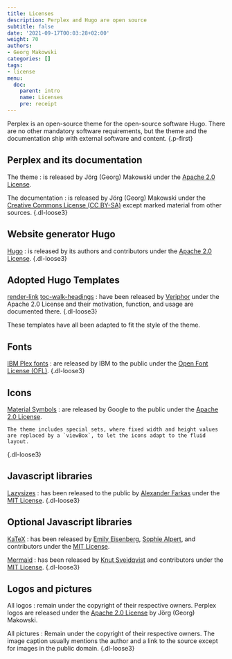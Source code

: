 ```yaml
---
title: Licenses
description: Perplex and Hugo are open source
subtitle: false
date: '2021-09-17T00:03:28+02:00'
weight: 70
authors:
- Georg Makowski
categories: []
tags:
- license
menu:
  doc:
    parent: intro
    name: Licenses
    pre: receipt
---
```


Perplex is an open-source theme for the open-source software Hugo. There are no other mandatory software requirements, but the theme and the documentation ship with external software and content.
{.p-first} <!--more-->

## Perplex and its documentation

The theme
: is released by Jörg (Georg) Makowski under the [Apache 2.0 License][mylicense].

The documentation
: is released by Jörg (Georg) Makowski under the [Creative Commons License (CC BY-SA)][cc4] except marked material from other sources.
{.dl-loose3}

## Website generator Hugo

[Hugo][hugo]
: is released by its authors and contributors under the [Apache 2.0 License](https://github.com/gohugoio/hugo/blob/master/LICENSE).
{.dl-loose3}

## Adopted Hugo Templates

[render-link](https://www.veriphor.com/articles/link-and-image-render-hooks/)
[toc-walk-headings](https://www.veriphor.com/articles/tables-of-content/)
: have been released by [Veriphor](https://www.veriphor.com) under the Apache 2.0 License and their motivation, function, and usage are documented there.
{.dl-loose3}

These templates have all been adapted to fit the style of the theme.

## Fonts

[IBM Plex fonts](https://www.ibm.com/plex/)
: are released by IBM to the public under the [Open Font License (OFL)](https://github.com/IBM/plex/blob/master/LICENSE.txt).
{.dl-loose3}

## Icons

[Material Symbols](https://fonts.google.com/icons)
: are released by Google to the public under the [Apache 2.0 License](https://github.com/google/material-design-icons/blob/master/LICENSE).
    
    The theme includes special sets, where fixed width and height values are replaced by a `viewBox`, to let the icons adapt to the fluid layout.
{.dl-loose3}

## Javascript libraries

[Lazysizes](https://github.com/aFarkas/lazysizes)
: has been released to the public by [Alexander Farkas](https://github.com/aFarkas) under the [MIT License](https://github.com/aFarkas/lazysizes/blob/gh-pages/LICENSE).
{.dl-loose3}

## Optional Javascript libraries

[KaTeX][katex]
: has been released by [Emily Eisenberg](https://github.com/xymostech), [Sophie Alpert](https://github.com/sophiebits), and contributors under the [MIT License](https://github.com/KaTeX/KaTeX/blob/main/LICENSE).

[Mermaid][mermaid]
: has been released by [Knut Sveidqvist](https://github.com/knsv) and contributors under the [MIT License](https://github.com/mermaid-js/mermaid/blob/develop/LICENSE).
{.dl-loose3}

## Logos and pictures

All logos
: remain under the copyright of their respective owners. Perplex logos are released under the [Apache 2.0 License][mylicense] by Jörg (Georg) Makowski.

All pictures
: Remain under the copyright of their respective owners. The image caption usually mentions the author and a link to the source except for images in the public domain.
{.dl-loose3}

[hugo]: https://gohugo.io
[katex]: https://katex.org
[mermaid]: https://mermaid-js.github.io/mermaid
[cc4]: https://creativecommons.org/licenses/by-sa/4.0/legalcode
[mylicense]: https://github.com/bowman2001/perplex/blob/main/LICENSE

